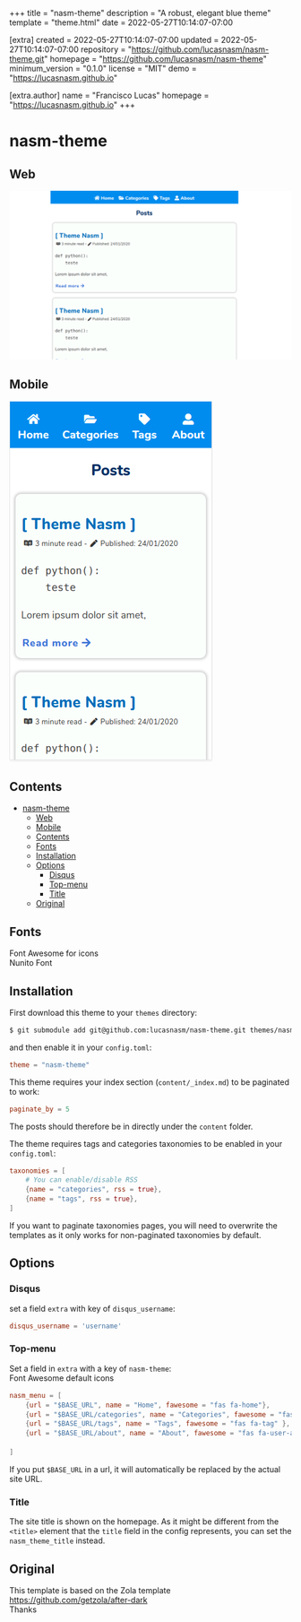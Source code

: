 
+++
title = "nasm-theme"
description = "A robust, elegant blue theme"
template = "theme.html"
date = 2022-05-27T10:14:07-07:00

[extra]
created = 2022-05-27T10:14:07-07:00
updated = 2022-05-27T10:14:07-07:00
repository = "https://github.com/lucasnasm/nasm-theme.git"
homepage = "https://github.com/lucasnasm/nasm-theme"
minimum_version = "0.1.0"
license = "MIT"
demo = "https://lucasnasm.github.io"

[extra.author]
name = "Francisco Lucas"
homepage = "https://lucasnasm.github.io"
+++        

# nasm-theme

## Web
![nasm-theme web](https://github.com/lucasnasm/nasm-theme/blob/master/screenshot-web.png?raw=true)

## Mobile
![nasm-theme mobile](https://github.com/lucasnasm/nasm-theme/blob/master/screenshot-mobile.png?raw=true)

## Contents

- [nasm-theme](#nasm-theme)
  - [Web](#web)
  - [Mobile](#mobile)
  - [Contents](#contents)
  - [Fonts](#fonts)
  - [Installation](#installation)
  - [Options](#options)
    - [Disqus](#disqus)
    - [Top-menu](#top-menu)
    - [Title](#title)
  - [Original](#original)
## Fonts
Font Awesome for icons  
Nunito Font
## Installation
First download this theme to your `themes` directory:

```bash
$ git submodule add git@github.com:lucasnasm/nasm-theme.git themes/nasm-theme
```
and then enable it in your `config.toml`:

```toml
theme = "nasm-theme"
```

This theme requires your index section (`content/_index.md`) to be paginated to work:

```toml
paginate_by = 5
```

The posts should therefore be in directly under the `content` folder.

The theme requires tags and categories taxonomies to be enabled in your `config.toml`:

```toml
taxonomies = [
    # You can enable/disable RSS
    {name = "categories", rss = true},
    {name = "tags", rss = true},
]
```
If you want to paginate taxonomies pages, you will need to overwrite the templates
as it only works for non-paginated taxonomies by default.


## Options
### Disqus
set a field `extra` with key of `disqus_username`:
```toml
disqus_username = 'username'
```
### Top-menu
Set a field in `extra` with a key of `nasm-theme`:  
Font Awesome default icons
```toml
nasm_menu = [
    {url = "$BASE_URL", name = "Home", fawesome = "fas fa-home"},
    {url = "$BASE_URL/categories", name = "Categories", fawesome = "fas fa-folder-open"},
    {url = "$BASE_URL/tags", name = "Tags", fawesome = "fas fa-tag" },
    {url = "$BASE_URL/about", name = "About", fawesome = "fas fa-user-alt" },

]
```

If you put `$BASE_URL` in a url, it will automatically be replaced by the actual
site URL.

### Title
The site title is shown on the homepage. As it might be different from the `<title>`
element that the `title` field in the config represents, you can set the `nasm_theme_title`
instead.

## Original
This template is based on the Zola template https://github.com/getzola/after-dark  
Thanks

        